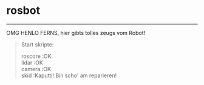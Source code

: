 # rosbot

---
OMG HENLO FERNS, hier gibts tolles zeugs vom Robot!

>Start skripte:
>
>roscore :OK  
>lidar :OK  
>camera :OK  
>skid :Kaputti! Bin scho' am reparieren!
